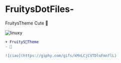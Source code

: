 # FruitysDotFiles-
FruitysTheme Cute 🐰


![linuxy](https://media.giphy.com/media/82nxC1u2BC8VU1wiZq/giphy.gif)


````diff
+ FruityS🥐Theme
- 🐰

![ciao](https://giphy.com/gifs/kMnLCjCVTDloFmnflL)

